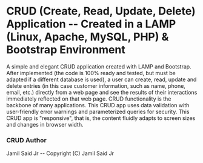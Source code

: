 # CRUD (Create, Read, Update, Delete) Application -- Created in a LAMP (Linux, Apache, MySQL, PHP) & Bootstrap Environment

A simple and elegant CRUD application created with LAMP and Bootstrap. After implemented (the code is 100% ready and tested, but must be adapted if a different database is used), a user can create, read, update and delete entries (in this case customer information, such as name, phone, email, etc.) directly from a web page and see the results of their interactions immediately reflected on that web page. CRUD functionality is the backbone of many applications. This CRUD app uses data validation with user-friendly error warnings and parameterized queries for security. This CRUD app is "responsive", that is, the content fluidly adapts to screen sizes and changes in browser width.

### CRUD Author
Jamil Said Jr -- Copyright (C) Jamil Said Jr
